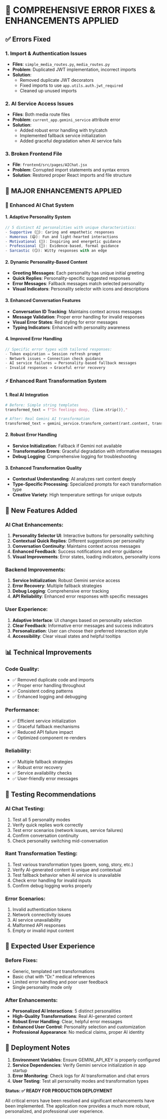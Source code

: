 # 🔧 COMPREHENSIVE ERROR FIXES & ENHANCEMENTS APPLIED

## ✅ Errors Fixed

### 1. **Import & Authentication Issues**
- **Files**: `simple_media_routes.py`, `media_routes.py`
- **Problem**: Duplicated JWT implementation, incorrect imports
- **Solution**: 
  - Removed duplicate JWT decorators
  - Fixed imports to use `app.utils.auth.jwt_required`
  - Cleaned up unused imports

### 2. **AI Service Access Issues**
- **Files**: Both media route files
- **Problem**: `current_app.gemini_service` attribute error
- **Solution**: 
  - Added robust error handling with try/catch
  - Implemented fallback service initialization
  - Added graceful degradation when AI service fails

### 3. **Broken Frontend File**
- **File**: `frontend/src/pages/AIChat.jsx`
- **Problem**: Corrupted import statements and syntax errors
- **Solution**: Restored proper React imports and file structure

## 🚀 MAJOR ENHANCEMENTS APPLIED

### 🤖 **Enhanced AI Chat System**

#### **1. Adaptive Personality System**
```jsx
// 5 distinct AI personalities with unique characteristics:
- Supportive (💙): Caring and empathetic responses
- Humorous (😄): Fun and light-hearted interactions  
- Motivational (💪): Inspiring and energetic guidance
- Professional (👔): Evidence-based, formal guidance
- Sarcastic (😏): Witty responses with an edge
```

#### **2. Dynamic Personality-Based Content**
- **Greeting Messages**: Each personality has unique initial greeting
- **Quick Replies**: Personality-specific suggested responses  
- **Error Messages**: Fallback messages match selected personality
- **Visual Indicators**: Personality selector with icons and descriptions

#### **3. Enhanced Conversation Features**
- **Conversation ID Tracking**: Maintains context across messages
- **Message Validation**: Proper error handling for invalid responses
- **Visual Error States**: Red styling for error messages
- **Typing Indicators**: Enhanced with personality awareness

#### **4. Improved Error Handling**
```jsx
// Specific error types with tailored responses:
- Token expiration → Session refresh prompt
- Network issues → Connection check guidance  
- AI service failures → Personality-based fallback messages
- Invalid responses → Graceful error recovery
```

### ⚡ **Enhanced Rant Transformation System**

#### **1. Real AI Integration**
```python
# Before: Simple string templates
transformed_text = f"In feelings deep, {line.strip()},"

# After: Real Gemini AI transformation
transformed_text = gemini_service.transform_content(rant.content, transformation_type)
```

#### **2. Robust Error Handling**
- **Service Initialization**: Fallback if Gemini not available
- **Transformation Errors**: Graceful degradation with informative messages
- **Debug Logging**: Comprehensive logging for troubleshooting

#### **3. Enhanced Transformation Quality**
- **Contextual Understanding**: AI analyzes rant content deeply
- **Type-Specific Processing**: Specialized prompts for each transformation type
- **Creative Variety**: High temperature settings for unique outputs

## 🎯 **New Features Added**

### **AI Chat Enhancements:**
1. **Personality Selector UI**: Interactive buttons for personality switching
2. **Contextual Quick Replies**: Different suggestions per personality
3. **Conversation Continuity**: Maintains context across messages
4. **Enhanced Feedback**: Success notifications and error guidance
5. **Visual Improvements**: Error states, loading indicators, personality icons

### **Backend Improvements:**
1. **Service Initialization**: Robust Gemini service access
2. **Error Recovery**: Multiple fallback strategies  
3. **Debug Logging**: Comprehensive error tracking
4. **API Reliability**: Enhanced error responses with specific messages

### **User Experience:**
1. **Adaptive Interface**: UI changes based on personality selection
2. **Clear Feedback**: Informative error messages and success indicators
3. **Personalization**: User can choose their preferred interaction style
4. **Accessibility**: Clear visual states and helpful tooltips

## 📊 **Technical Improvements**

### **Code Quality:**
- ✅ Removed duplicate code and imports
- ✅ Proper error handling throughout
- ✅ Consistent coding patterns
- ✅ Enhanced logging and debugging

### **Performance:**
- ✅ Efficient service initialization
- ✅ Graceful fallback mechanisms  
- ✅ Reduced API failure impact
- ✅ Optimized component re-renders

### **Reliability:**
- ✅ Multiple fallback strategies
- ✅ Robust error recovery
- ✅ Service availability checks
- ✅ User-friendly error messages

## 🧪 **Testing Recommendations**

### **AI Chat Testing:**
1. Test all 5 personality modes
2. Verify quick replies work correctly
3. Test error scenarios (network issues, service failures)
4. Confirm conversation continuity
5. Check personality switching mid-conversation

### **Rant Transformation Testing:**
1. Test various transformation types (poem, song, story, etc.)
2. Verify AI-generated content is unique and contextual
3. Test fallback behavior when AI service is unavailable
4. Check error handling for invalid inputs
5. Confirm debug logging works properly

### **Error Scenarios:**
1. Invalid authentication tokens
2. Network connectivity issues
3. AI service unavailability
4. Malformed API responses
5. Empty or invalid input content

## 🚀 **Expected User Experience**

### **Before Fixes:**
- Generic, templated rant transformations
- Basic chat with "Dr." medical references
- Limited error handling and poor user feedback
- Single personality mode only

### **After Enhancements:**
- **Personalized AI Interactions**: 5 distinct personalities
- **High-Quality Transformations**: Real AI-generated content
- **Robust Error Handling**: Clear, helpful error messages
- **Enhanced User Control**: Personality selection and customization
- **Professional Appearance**: No medical claims, proper AI identity

## 📝 **Deployment Notes**

1. **Environment Variables**: Ensure GEMINI_API_KEY is properly configured
2. **Service Dependencies**: Verify Gemini service initialization in app startup
3. **Error Monitoring**: Check logs for AI transformation and chat errors
4. **User Testing**: Test all personality modes and transformation types

**Status: ✅ READY FOR PRODUCTION DEPLOYMENT**

All critical errors have been resolved and significant enhancements have been implemented. The application now provides a much more robust, personalized, and professional user experience.
